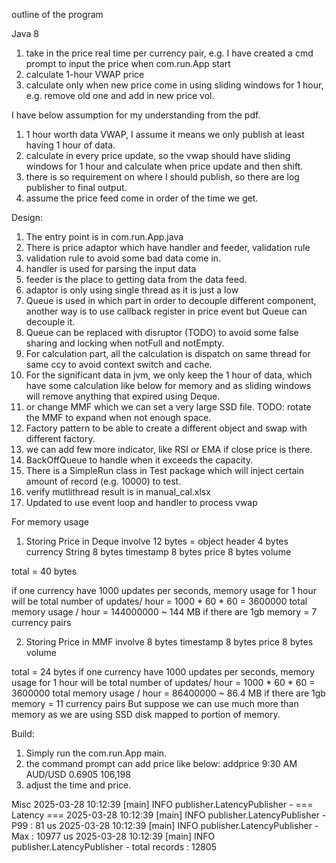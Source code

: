 outline of the program

Java 8

1. take in the price real time per currency pair, e.g. I have created a cmd prompt to input the price when com.run.App start
2. calculate 1-hour VWAP price
3. calculate only when new price come in using sliding windows for 1 hour, e.g. remove old one and add in new price vol.

I have below assumption for my understanding from the pdf.
1. 1 hour worth data VWAP, I assume it means we only publish at least having 1 hour of data.
2. calculate in every price update, so the vwap should have sliding windows for 1 hour and calculate when price update and then shift.
3. there is so requirement on where I should publish, so there are log publisher to final output.
4. assume the price feed come in order of the time we get.

Design:
1. The entry point is in com.run.App.java
2. There is price adaptor which have handler and feeder, validation rule
3. validation rule to avoid some bad data come in.
3. handler is used for parsing the input data
4. feeder is the place to getting data from the data feed.
5. adaptor is only using single thread as it is just a low 
6. Queue is used in which part in order to decouple different component, another way is to use callback register in price event but Queue can decouple it.
7. Queue can be replaced with disruptor (TODO) to avoid some false sharing and locking when notFull and notEmpty.
8. For calculation part, all the calculation is dispatch on same thread for same ccy to avoid context switch and cache.
9. For the significant data in jvm, we only keep the 1 hour of data, which have some calculation like below for memory and as sliding windows will remove anything that expired using Deque.
10. or change MMF which we can set a very large SSD file. TODO: rotate the MMF to expand when not enough space.
11. Factory pattern to be able to create a different object and swap with different factory.
12. we can add few more indicator, like RSI or EMA if close price is there.
13. BackOffQueue to handle when it exceeds the capacity.
14. There is a SimpleRun class in Test package which will inject certain amount of record (e.g. 10000) to test.
15. verify mutlithread result is in manual_cal.xlsx
16. Updated to use event loop and handler to process vwap

For memory usage
1. Storing Price in Deque involve
    12 bytes = object header
    4 bytes currency String
    8 bytes timestamp
    8 bytes price
    8 bytes volume

total = 40 bytes

if one currency have 1000 updates per seconds, memory usage for 1 hour will be 
total number of updates/ hour = 1000 * 60 * 60 = 3600000
total memory usage / hour = 144000000 ~ 144 MB
if there are 1gb memory = 7 currency pairs

2. Storing Price in MMF involve
    8 bytes timestamp
    8 bytes price
    8 bytes volume

total = 24 bytes
if one currency have 1000 updates per seconds, memory usage for 1 hour will be
total number of updates/ hour = 1000 * 60 * 60 = 3600000
total memory usage / hour = 86400000 ~ 86.4 MB
if there are 1gb memory = 11 currency pairs
But suppose we can use much more than memory as we are using SSD disk mapped to portion of memory.

Build:
1. Simply run the com.run.App main.
2. the command prompt can add price like below:
   addprice 9:30 AM AUD/USD 0.6905 106,198
3. adjust the time and price.

Misc
2025-03-28 10:12:39 [main] INFO  publisher.LatencyPublisher - === Latency ===
2025-03-28 10:12:39 [main] INFO  publisher.LatencyPublisher - P99 : 81 us
2025-03-28 10:12:39 [main] INFO  publisher.LatencyPublisher - Max : 10977 us
2025-03-28 10:12:39 [main] INFO  publisher.LatencyPublisher - total records : 12805